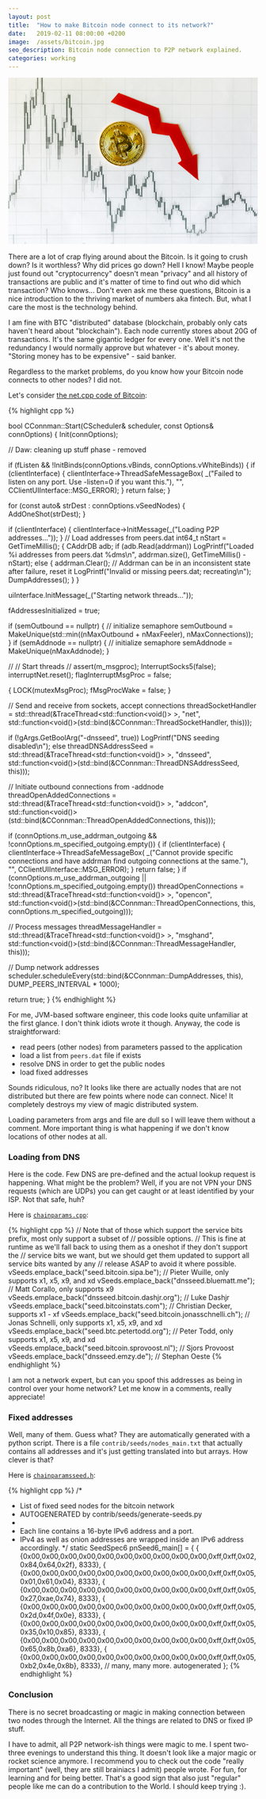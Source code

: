 ```yaml
---
layout: post
title:  "How to make Bitcoin node connect to its network?"
date:   2019-02-11 08:00:00 +0200
image:  /assets/bitcoin.jpg
seo_description: Bitcoin node connection to P2P network explained. 
categories: working
---
```


![Bitcoin is going down](/assets/bitcoin.jpg)

There are a lot of crap flying around about the Bitcoin. Is it going to crush down? Is it worthless? Why did prices go down? Hell I know! Maybe people just found out "cryptocurrency" doesn't mean "privacy" and all history of transactions are public and it's matter of time to find out who did which transaction? Who knows... Don't even ask me these questions, Bitcoin is a nice introduction to the thriving market of numbers aka fintech. But, what I care the most is the technology behind.

I am fine with BTC "distributed" database (blockchain, probably only cats haven't heard about "blockchain"). Each node currently stores about 20G of transactions. It's the same gigantic ledger for every one. Well it's not the redundancy I would normally approve but whatever - it's about money. "Storing money has to be expensive" - said banker. 

Regardless to the market problems, do you know how your Bitcoin node connects to other nodes? I did not.

<!-- more -->

Let's consider [the net.cpp code of Bitcoin][1]:

{% highlight cpp %}

bool CConnman::Start(CScheduler& scheduler, const Options& connOptions)
{
  Init(connOptions);

  // Daw: cleaning up stuff phase - removed

  if (fListen && !InitBinds(connOptions.vBinds, connOptions.vWhiteBinds)) {
    if (clientInterface) {
        clientInterface->ThreadSafeMessageBox(
       _("Failed to listen on any port. Use -listen=0 if you want this."),
       "", CClientUIInterface::MSG_ERROR);
    }
    return false;
  }

  for (const auto& strDest : connOptions.vSeedNodes) {
    AddOneShot(strDest);
  }

  if (clientInterface) {
    clientInterface->InitMessage(_("Loading P2P addresses..."));
  }
  // Load addresses from peers.dat
  int64_t nStart = GetTimeMillis();
  {
    CAddrDB adb;
    if (adb.Read(addrman))
      LogPrintf("Loaded %i addresses from peers.dat  %dms\n", addrman.size(), GetTimeMillis() - nStart);
    else {
      addrman.Clear(); // Addrman can be in an inconsistent state after failure, reset it
      LogPrintf("Invalid or missing peers.dat; recreating\n");
      DumpAddresses();
    }
  }

  uiInterface.InitMessage(_("Starting network threads..."));

  fAddressesInitialized = true;

  if (semOutbound == nullptr) {
    // initialize semaphore
    semOutbound = MakeUnique<CSemaphore>(std::min((nMaxOutbound + nMaxFeeler), nMaxConnections));
  }
  if (semAddnode == nullptr) {
    // initialize semaphore
    semAddnode = MakeUnique<CSemaphore>(nMaxAddnode);
  }

  //
  // Start threads
  //
  assert(m_msgproc);
  InterruptSocks5(false);
  interruptNet.reset();
  flagInterruptMsgProc = false;

  {
    LOCK(mutexMsgProc);
    fMsgProcWake = false;
  }

  // Send and receive from sockets, accept connections
  threadSocketHandler = std::thread(&TraceThread<std::function<void()> >, "net", std::function<void()>(std::bind(&CConnman::ThreadSocketHandler, this)));

  if (!gArgs.GetBoolArg("-dnsseed", true))
    LogPrintf("DNS seeding disabled\n");
  else
    threadDNSAddressSeed = std::thread(&TraceThread<std::function<void()> >, "dnsseed", std::function<void()>(std::bind(&CConnman::ThreadDNSAddressSeed, this)));

  // Initiate outbound connections from -addnode
  threadOpenAddedConnections = std::thread(&TraceThread<std::function<void()> >, "addcon", std::function<void()>(std::bind(&CConnman::ThreadOpenAddedConnections, this)));

  if (connOptions.m_use_addrman_outgoing && !connOptions.m_specified_outgoing.empty()) {
    if (clientInterface) {
        clientInterface->ThreadSafeMessageBox(
       _("Cannot provide specific connections and have addrman find outgoing connections at the same."),
       "", CClientUIInterface::MSG_ERROR);
    }
    return false;
  }
  if (connOptions.m_use_addrman_outgoing || !connOptions.m_specified_outgoing.empty())
    threadOpenConnections = std::thread(&TraceThread<std::function<void()> >, "opencon", std::function<void()>(std::bind(&CConnman::ThreadOpenConnections, this, connOptions.m_specified_outgoing)));

  // Process messages
  threadMessageHandler = std::thread(&TraceThread<std::function<void()> >, "msghand", std::function<void()>(std::bind(&CConnman::ThreadMessageHandler, this)));

  // Dump network addresses
  scheduler.scheduleEvery(std::bind(&CConnman::DumpAddresses, this), DUMP_PEERS_INTERVAL * 1000);

  return true;
}
{% endhighlight %}

For me, JVM-based software engineer, this code looks quite unfamiliar at the first glance. I don't think idiots wrote it though. Anyway, the code is straightforward: 

* read peers (other nodes) from parameters passed to the application
* load a list from `peers.dat` file if exists
* resolve DNS in order to get the public nodes 
* load fixed addresses

Sounds ridiculous, no? It looks like there are actually nodes that are not distributed but there are few points where node can connect. Nice! It completely destroys my view of magic distributed system. 

Loading parameters from args and file are dull so I will leave them without a comment. More important thing is what happening if we don't know locations of other nodes at all.

### Loading from DNS

Here is the code. Few DNS are pre-defined and the actual lookup request is happening. What might be the problem? Well, if you are not VPN your DNS requests (which are UDPs) you can get caught or at least identified by your ISP. Not that safe, huh? 

Here is [`chainparams.cpp`][2]:

{% highlight cpp %}
// Note that of those which support the service bits prefix, most only support a subset of
// possible options.
// This is fine at runtime as we'll fall back to using them as a oneshot if they don't support the
// service bits we want, but we should get them updated to support all service bits wanted by any
// release ASAP to avoid it where possible.
vSeeds.emplace_back("seed.bitcoin.sipa.be"); // Pieter Wuille, only supports x1, x5, x9, and xd
vSeeds.emplace_back("dnsseed.bluematt.me"); // Matt Corallo, only supports x9
vSeeds.emplace_back("dnsseed.bitcoin.dashjr.org"); // Luke Dashjr
vSeeds.emplace_back("seed.bitcoinstats.com"); // Christian Decker, supports x1 - xf
vSeeds.emplace_back("seed.bitcoin.jonasschnelli.ch"); // Jonas Schnelli, only supports x1, x5, x9, and xd
vSeeds.emplace_back("seed.btc.petertodd.org"); // Peter Todd, only supports x1, x5, x9, and xd
vSeeds.emplace_back("seed.bitcoin.sprovoost.nl"); // Sjors Provoost
vSeeds.emplace_back("dnsseed.emzy.de"); // Stephan Oeste
{% endhighlight %}

I am not a network expert, but can you spoof this addresses as being in control over your home network? Let me know in a comments, really appreciate! 

### Fixed addresses 

Well, many of them. Guess what? They are automatically generated with a python script. There is a file `contrib/seeds/nodes_main.txt` that actually contains all addresses and it's just getting translated into but arrays. How clever is that? 

Here is [`chainparamsseed.h`][3]:

{% highlight cpp %}
/*
 * List of fixed seed nodes for the bitcoin network
 * AUTOGENERATED by contrib/seeds/generate-seeds.py
 *
 * Each line contains a 16-byte IPv6 address and a port.
 * IPv4 as well as onion addresses are wrapped inside an IPv6 address accordingly.
 */
static SeedSpec6 pnSeed6_main[] = {
  { {0x00,0x00,0x00,0x00,0x00,0x00,0x00,0x00,0x00,0x00,0xff,0xff,0x02,0x84,0x64,0x2f}, 8333},
  { {0x00,0x00,0x00,0x00,0x00,0x00,0x00,0x00,0x00,0x00,0xff,0xff,0x05,0x01,0x61,0x04}, 8333},
  { {0x00,0x00,0x00,0x00,0x00,0x00,0x00,0x00,0x00,0x00,0xff,0xff,0x05,0x27,0xae,0x74}, 8333},
  { {0x00,0x00,0x00,0x00,0x00,0x00,0x00,0x00,0x00,0x00,0xff,0xff,0x05,0x2d,0x4f,0x0e}, 8333},
  { {0x00,0x00,0x00,0x00,0x00,0x00,0x00,0x00,0x00,0x00,0xff,0xff,0x05,0x35,0x10,0x85}, 8333},
  { {0x00,0x00,0x00,0x00,0x00,0x00,0x00,0x00,0x00,0x00,0xff,0xff,0x05,0x65,0x8b,0xa6}, 8333},
  { {0x00,0x00,0x00,0x00,0x00,0x00,0x00,0x00,0x00,0x00,0xff,0xff,0x05,0xb2,0x4e,0x8b}, 8333},
  // many, many more. autogenerated
};
{% endhighlight %}

### Conclusion

There is no secret broadcasting or magic in making connection between two nodes through the Internet. All the things are related to DNS or fixed IP stuff. 

I have to admit, all P2P network-ish things were magic to me. I spent two-three evenings to understand this thing. It doesn't look like a major magic or rocket science anymore. I recommend you to check out the code "really important" (well, they are still brainiacs I admit) people wrote. For fun, for learning and for being better. That's a good sign that also just "regular" people like me can do a contribution to the World. I should keep trying :).

[1]: https://github.com/bitcoin/bitcoin/blob/master/src/net.cpp
[2]: https://github.com/bitcoin/bitcoin/blob/master/src/chainparams.cpp
[3]: https://github.com/bitcoin/bitcoin/blob/master/src/chainparamsseed.cpp
